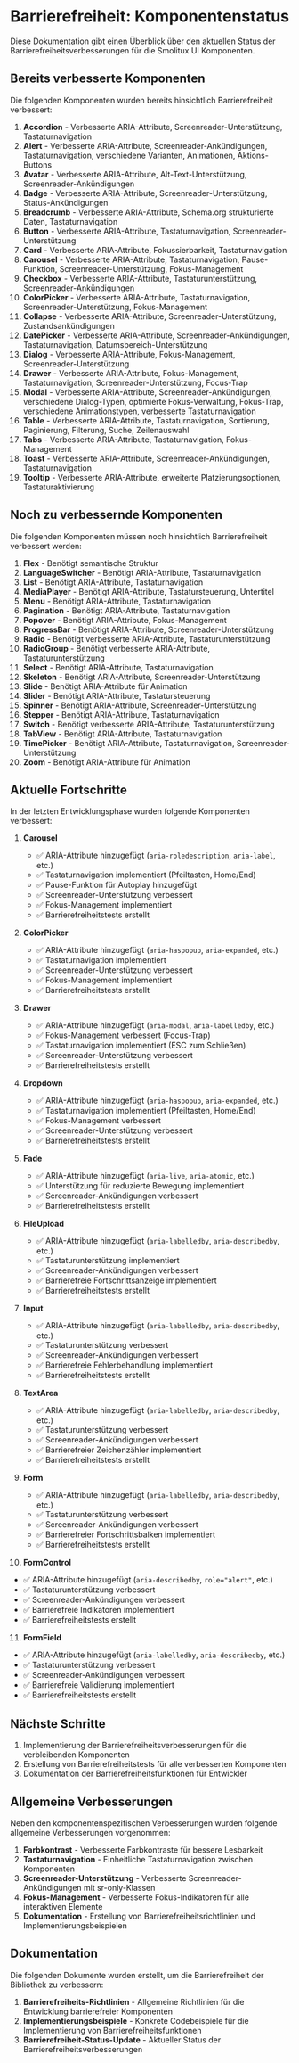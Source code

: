 # Barrierefreiheit: Komponentenstatus

Diese Dokumentation gibt einen Überblick über den aktuellen Status der Barrierefreiheitsverbesserungen für die Smolitux UI Komponenten.

## Bereits verbesserte Komponenten

Die folgenden Komponenten wurden bereits hinsichtlich Barrierefreiheit verbessert:

1. **Accordion** - Verbesserte ARIA-Attribute, Screenreader-Unterstützung, Tastaturnavigation
2. **Alert** - Verbesserte ARIA-Attribute, Screenreader-Ankündigungen, Tastaturnavigation, verschiedene Varianten, Animationen, Aktions-Buttons
3. **Avatar** - Verbesserte ARIA-Attribute, Alt-Text-Unterstützung, Screenreader-Ankündigungen
4. **Badge** - Verbesserte ARIA-Attribute, Screenreader-Unterstützung, Status-Ankündigungen
5. **Breadcrumb** - Verbesserte ARIA-Attribute, Schema.org strukturierte Daten, Tastaturnavigation
6. **Button** - Verbesserte ARIA-Attribute, Tastaturnavigation, Screenreader-Unterstützung
7. **Card** - Verbesserte ARIA-Attribute, Fokussierbarkeit, Tastaturnavigation
8. **Carousel** - Verbesserte ARIA-Attribute, Tastaturnavigation, Pause-Funktion, Screenreader-Unterstützung, Fokus-Management
9. **Checkbox** - Verbesserte ARIA-Attribute, Tastaturunterstützung, Screenreader-Ankündigungen
10. **ColorPicker** - Verbesserte ARIA-Attribute, Tastaturnavigation, Screenreader-Unterstützung, Fokus-Management
11. **Collapse** - Verbesserte ARIA-Attribute, Screenreader-Unterstützung, Zustandsankündigungen
12. **DatePicker** - Verbesserte ARIA-Attribute, Screenreader-Ankündigungen, Tastaturnavigation, Datumsbereich-Unterstützung
13. **Dialog** - Verbesserte ARIA-Attribute, Fokus-Management, Screenreader-Unterstützung
14. **Drawer** - Verbesserte ARIA-Attribute, Fokus-Management, Tastaturnavigation, Screenreader-Unterstützung, Focus-Trap
15. **Modal** - Verbesserte ARIA-Attribute, Screenreader-Ankündigungen, verschiedene Dialog-Typen, optimierte Fokus-Verwaltung, Fokus-Trap, verschiedene Animationstypen, verbesserte Tastaturnavigation
16. **Table** - Verbesserte ARIA-Attribute, Tastaturnavigation, Sortierung, Paginierung, Filterung, Suche, Zeilenauswahl
17. **Tabs** - Verbesserte ARIA-Attribute, Tastaturnavigation, Fokus-Management
18. **Toast** - Verbesserte ARIA-Attribute, Screenreader-Ankündigungen, Tastaturnavigation
19. **Tooltip** - Verbesserte ARIA-Attribute, erweiterte Platzierungsoptionen, Tastaturaktivierung

## Noch zu verbessernde Komponenten

Die folgenden Komponenten müssen noch hinsichtlich Barrierefreiheit verbessert werden:

1. **Flex** - Benötigt semantische Struktur
2. **LanguageSwitcher** - Benötigt ARIA-Attribute, Tastaturnavigation
3. **List** - Benötigt ARIA-Attribute, Tastaturnavigation
4. **MediaPlayer** - Benötigt ARIA-Attribute, Tastatursteuerung, Untertitel
5. **Menu** - Benötigt ARIA-Attribute, Tastaturnavigation
6. **Pagination** - Benötigt ARIA-Attribute, Tastaturnavigation
7. **Popover** - Benötigt ARIA-Attribute, Fokus-Management
8. **ProgressBar** - Benötigt ARIA-Attribute, Screenreader-Unterstützung
9. **Radio** - Benötigt verbesserte ARIA-Attribute, Tastaturunterstützung
10. **RadioGroup** - Benötigt verbesserte ARIA-Attribute, Tastaturunterstützung
11. **Select** - Benötigt ARIA-Attribute, Tastaturnavigation
12. **Skeleton** - Benötigt ARIA-Attribute, Screenreader-Unterstützung
13. **Slide** - Benötigt ARIA-Attribute für Animation
14. **Slider** - Benötigt ARIA-Attribute, Tastatursteuerung
15. **Spinner** - Benötigt ARIA-Attribute, Screenreader-Unterstützung
16. **Stepper** - Benötigt ARIA-Attribute, Tastaturnavigation
17. **Switch** - Benötigt verbesserte ARIA-Attribute, Tastaturunterstützung
18. **TabView** - Benötigt ARIA-Attribute, Tastaturnavigation
19. **TimePicker** - Benötigt ARIA-Attribute, Tastaturnavigation, Screenreader-Unterstützung
20. **Zoom** - Benötigt ARIA-Attribute für Animation

## Aktuelle Fortschritte

In der letzten Entwicklungsphase wurden folgende Komponenten verbessert:

1. **Carousel**
   - ✅ ARIA-Attribute hinzugefügt (`aria-roledescription`, `aria-label`, etc.)
   - ✅ Tastaturnavigation implementiert (Pfeiltasten, Home/End)
   - ✅ Pause-Funktion für Autoplay hinzugefügt
   - ✅ Screenreader-Unterstützung verbessert
   - ✅ Fokus-Management implementiert
   - ✅ Barrierefreiheitstests erstellt

2. **ColorPicker**
   - ✅ ARIA-Attribute hinzugefügt (`aria-haspopup`, `aria-expanded`, etc.)
   - ✅ Tastaturnavigation implementiert
   - ✅ Screenreader-Unterstützung verbessert
   - ✅ Fokus-Management implementiert
   - ✅ Barrierefreiheitstests erstellt

3. **Drawer**
   - ✅ ARIA-Attribute hinzugefügt (`aria-modal`, `aria-labelledby`, etc.)
   - ✅ Fokus-Management verbessert (Focus-Trap)
   - ✅ Tastaturnavigation implementiert (ESC zum Schließen)
   - ✅ Screenreader-Unterstützung verbessert
   - ✅ Barrierefreiheitstests erstellt

4. **Dropdown**
   - ✅ ARIA-Attribute hinzugefügt (`aria-haspopup`, `aria-expanded`, etc.)
   - ✅ Tastaturnavigation implementiert (Pfeiltasten, Home/End)
   - ✅ Fokus-Management verbessert
   - ✅ Screenreader-Unterstützung verbessert
   - ✅ Barrierefreiheitstests erstellt

5. **Fade**
   - ✅ ARIA-Attribute hinzugefügt (`aria-live`, `aria-atomic`, etc.)
   - ✅ Unterstützung für reduzierte Bewegung implementiert
   - ✅ Screenreader-Ankündigungen verbessert
   - ✅ Barrierefreiheitstests erstellt

6. **FileUpload**
   - ✅ ARIA-Attribute hinzugefügt (`aria-labelledby`, `aria-describedby`, etc.)
   - ✅ Tastaturunterstützung implementiert
   - ✅ Screenreader-Ankündigungen verbessert
   - ✅ Barrierefreie Fortschrittsanzeige implementiert
   - ✅ Barrierefreiheitstests erstellt

7. **Input**
   - ✅ ARIA-Attribute hinzugefügt (`aria-labelledby`, `aria-describedby`, etc.)
   - ✅ Tastaturunterstützung verbessert
   - ✅ Screenreader-Ankündigungen verbessert
   - ✅ Barrierefreie Fehlerbehandlung implementiert
   - ✅ Barrierefreiheitstests erstellt

8. **TextArea**
   - ✅ ARIA-Attribute hinzugefügt (`aria-labelledby`, `aria-describedby`, etc.)
   - ✅ Tastaturunterstützung verbessert
   - ✅ Screenreader-Ankündigungen verbessert
   - ✅ Barrierefreier Zeichenzähler implementiert
   - ✅ Barrierefreiheitstests erstellt

9. **Form**
   - ✅ ARIA-Attribute hinzugefügt (`aria-labelledby`, `aria-describedby`, etc.)
   - ✅ Tastaturunterstützung verbessert
   - ✅ Screenreader-Ankündigungen verbessert
   - ✅ Barrierefreier Fortschrittsbalken implementiert
   - ✅ Barrierefreiheitstests erstellt

10. **FormControl**
   - ✅ ARIA-Attribute hinzugefügt (`aria-describedby`, `role="alert"`, etc.)
   - ✅ Tastaturunterstützung verbessert
   - ✅ Screenreader-Ankündigungen verbessert
   - ✅ Barrierefreie Indikatoren implementiert
   - ✅ Barrierefreiheitstests erstellt

11. **FormField**
   - ✅ ARIA-Attribute hinzugefügt (`aria-labelledby`, `aria-describedby`, etc.)
   - ✅ Tastaturunterstützung verbessert
   - ✅ Screenreader-Ankündigungen verbessert
   - ✅ Barrierefreie Validierung implementiert
   - ✅ Barrierefreiheitstests erstellt

## Nächste Schritte

1. Implementierung der Barrierefreiheitsverbesserungen für die verbleibenden Komponenten
2. Erstellung von Barrierefreiheitstests für alle verbesserten Komponenten
3. Dokumentation der Barrierefreiheitsfunktionen für Entwickler

## Allgemeine Verbesserungen

Neben den komponentenspezifischen Verbesserungen wurden folgende allgemeine Verbesserungen vorgenommen:

1. **Farbkontrast** - Verbesserte Farbkontraste für bessere Lesbarkeit
2. **Tastaturnavigation** - Einheitliche Tastaturnavigation zwischen Komponenten
3. **Screenreader-Unterstützung** - Verbesserte Screenreader-Ankündigungen mit sr-only-Klassen
4. **Fokus-Management** - Verbesserte Fokus-Indikatoren für alle interaktiven Elemente
5. **Dokumentation** - Erstellung von Barrierefreiheitsrichtlinien und Implementierungsbeispielen

## Dokumentation

Die folgenden Dokumente wurden erstellt, um die Barrierefreiheit der Bibliothek zu verbessern:

1. **Barrierefreiheits-Richtlinien** - Allgemeine Richtlinien für die Entwicklung barrierefreier Komponenten
2. **Implementierungsbeispiele** - Konkrete Codebeispiele für die Implementierung von Barrierefreiheitsfunktionen
3. **Barrierefreiheit-Status-Update** - Aktueller Status der Barrierefreiheitsverbesserungen